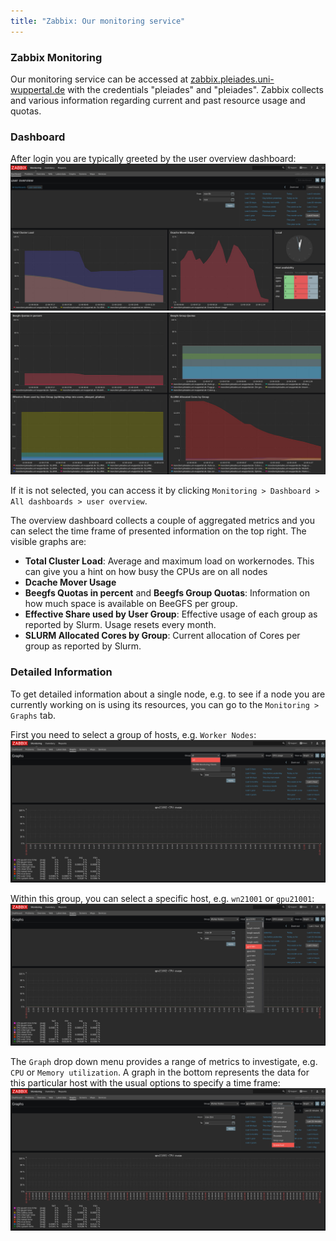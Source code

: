 ```yaml
---
title: "Zabbix: Our monitoring service"
---
```


### Zabbix Monitoring
Our monitoring service can be accessed at [zabbix.pleiades.uni-wuppertal.de](https://zabbix.pleiades.uni-wuppertal.de/) with the credentials "pleiades" and "pleiades".
Zabbix collects and various information regarding current and past resource usage and quotas.

### Dashboard
After login you are typically greeted by the user overview dashboard:
[![Dashboard overview](assets/img/zabbix/overview.jpg)](assets/img/zabbix/overview.jpg)
[![Dashboard overview2](assets/img/zabbix/overview2.jpg)](assets/img/zabbix/overview2.jpg)

If it is not selected, you can access it by clicking `Monitoring > Dashboard > All dashboards > user overview`.

The overview dashboard collects a couple of aggregated metrics and you can select the time frame of presented information on the top right.
The visible graphs are:
* **Total Cluster Load**: Average and maximum load on workernodes. This can give you a hint on how busy the CPUs are on all nodes
* **Dcache Mover Usage**
* **Beegfs Quotas in percent** and **Beegfs Group Quotas**: Information on how much space is available on BeeGFS per group.
* **Effective Share used by User Group**: Effective usage of each group as reported by Slurm. Usage resets every month.
* **SLURM Allocated Cores by Group**: Current allocation of Cores per group as reported by Slurm.

### Detailed Information
To get detailed information about a single node, e.g. to see if a node you are currently working on is using its resources, you can go to the `Monitoring > Graphs` tab.

First you need to select a group of hosts, e.g. `Worker Nodes`:
[![Select monitoring group](assets/img/zabbix/graph1.jpg)](assets/img/zabbix/graph1.jpg)

Within this group, you can select a specific host, e.g. `wn21001` or `gpu21001`:
[![Select host in group](assets/img/zabbix/graph2.jpg)](assets/img/zabbix/graph2.jpg)

The `Graph` drop down menu provides a range of metrics to investigate, e.g. `CPU` or `Memory utilization`.
A graph in the bottom represents the data for this particular host with the usual options to specify a time frame:
[![Graphs for gpu21001](assets/img/zabbix/graph3.jpg)](assets/img/zabbix/graph3.jpg)
